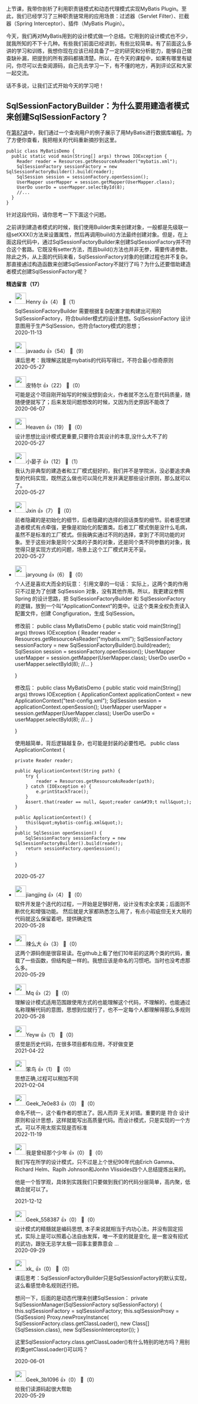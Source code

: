 上节课，我带你剖析了利用职责链模式和动态代理模式实现MyBatis Plugin。至此，我们已经学习了三种职责链常用的应用场景：过滤器（Servlet Filter）、拦截器（Spring Interceptor）、插件（MyBatis Plugin）。

今天，我们再对MyBatis用到的设计模式做一个总结。它用到的设计模式也不少，就我所知的不下十几种。有些我们前面已经讲到，有些比较简单。有了前面这么多讲的学习和训练，我想你现在应该已经具备了一定的研究和分析能力，能够自己做查缺补漏，把提到的所有源码都搞清楚。所以，在今天的课程中，如果有哪里有疑问，你尽可以去查阅源码，自己先去学习一下，有不懂的地方，再到评论区和大家一起交流。

话不多说，让我们正式开始今天的学习吧！

## SqlSessionFactoryBuilder：为什么要用建造者模式来创建SqlSessionFactory？

在[第87讲](https://time.geekbang.org/column/article/239239)中，我们通过一个查询用户的例子展示了用MyBatis进行数据库编程。为了方便你查看，我把相关的代码重新摘抄到这里。

```
public class MyBatisDemo {
  public static void main(String[] args) throws IOException {
    Reader reader = Resources.getResourceAsReader("mybatis.xml");
    SqlSessionFactory sessionFactory = new SqlSessionFactoryBuilder().build(reader);
    SqlSession session = sessionFactory.openSession();
    UserMapper userMapper = session.getMapper(UserMapper.class);
    UserDo userDo = userMapper.selectById(8);
    //...
  }
}
```

针对这段代码，请你思考一下下面这个问题。

之前讲到建造者模式的时候，我们使用Builder类来创建对象，一般都是先级联一组setXXX()方法来设置属性，然后再调用build()方法最终创建对象。但是，在上面这段代码中，通过SqlSessionFactoryBuilder来创建SqlSessionFactory并不符合这个套路。它既没有setter方法，而且build()方法也并非无参，需要传递参数。除此之外，从上面的代码来看，SqlSessionFactory对象的创建过程也并不复杂。那直接通过构造函数来创建SqlSessionFactory不就行了吗？为什么还要借助建造者模式创建SqlSessionFactory呢？
<div><strong>精选留言（17）</strong></div><ul>
<li><img src="https://static001.geekbang.org/account/avatar/00/1d/70/9f/741cd6a4.jpg" width="30px"><span>Henry</span> 👍（4） 💬（1）<div>SqlSessionFactoryBuilder 需要根据复杂配置才能构建出可用的SqlSessionFactory，符合builder模式的设计思想。SqlSessionFactory 设计意图用于生产SqlSession，也符合factory模式的思想；</div>2020-11-13</li><br/><li><img src="https://static001.geekbang.org/account/avatar/00/0f/44/47/3ddb94d0.jpg" width="30px"><span>javaadu</span> 👍（54） 💬（9）<div>课后思考：我理解这就是mybatis的代码写得烂，不符合最小惊奇原则</div>2020-05-27</li><br/><li><img src="https://static001.geekbang.org/account/avatar/00/0f/85/49/585c69c4.jpg" width="30px"><span>皮特尔</span> 👍（22） 💬（0）<div>可能是这个项目刚开始写的时候没想到会火，作者就不怎么在意代码质量，随随便便就写了；后来发现问题想改的时候，又因为历史原因不能改了</div>2020-06-07</li><br/><li><img src="https://static001.geekbang.org/account/avatar/00/19/d9/ff/b23018a6.jpg" width="30px"><span>Heaven</span> 👍（19） 💬（0）<div>设计思想比设计模式更重要,只要符合其设计的本意,没什么大不了的</div>2020-05-27</li><br/><li><img src="https://static001.geekbang.org/account/avatar/00/11/47/31/f35367c8.jpg" width="30px"><span>小晏子</span> 👍（12） 💬（1）<div>我认为非典型的建造者和工厂模式挺好的，我们并不是学院派，没必要追求典型的代码实现，既然这么做也可以简化开发并满足那些设计原则，那么就可以了。</div>2020-05-27</li><br/><li><img src="https://static001.geekbang.org/account/avatar/00/13/17/27/ec30d30a.jpg" width="30px"><span>Jxin</span> 👍（7） 💬（0）<div>前者隐藏的是初始化的细节，后者隐藏的选择的回话类型的细节。前者感觉建造者模式有点牵强，更像是初始化的配置类。后者工厂模式倒是没什么毛病，虽然不是标准的工厂模式。但我确实通过不同的选择，拿到了不同功能的对象。至于这些对象是同个父类的子类的对象，还是同个类不同参数的对象，我觉得只是实现方式的问题，场景上这个工厂模式并无不妥。</div>2020-05-27</li><br/><li><img src="https://static001.geekbang.org/account/avatar/00/10/70/9e/9337ca8e.jpg" width="30px"><span>jaryoung</span> 👍（6） 💬（0）<div>个人还是喜欢大而全的玩意：
引用文章的一句话：
实际上，这两个类的作用只不过是为了创建 SqlSession 对象，没有其他作用。所以，我更建议参照 Spring 的设计思路，把 SqlSessionFactoryBuilder 和 SqlSessionFactory 的逻辑，放到一个叫“ApplicationContext”的类中。让这个类来全权负责读入配置文件，创建 Congfiguration，生成 SqlSession。

修改前：
public class MyBatisDemo {
  public static void main(String[] args) throws IOException {
    Reader reader = Resources.getResourceAsReader(&quot;mybatis.xml&quot;);
    SqlSessionFactory sessionFactory = new SqlSessionFactoryBuilder().build(reader);
    SqlSession session = sessionFactory.openSession();
    UserMapper userMapper = session.getMapper(UserMapper.class);
    UserDo userDo = userMapper.selectById(8);
    &#47;&#47;...
  }

}

修改后：
public class MyBatisDemo {
  public static void main(String[] args) throws IOException {
    ApplicationContext applicationContext = new ApplicationContext(&quot;test-config.xml&quot;);
    SqlSession session = applicationContext.openSession();
    UserMapper userMapper = session.getMapper(UserMapper.class);
    UserDo userDo = userMapper.selectById(8);
    &#47;&#47;...
  }

}

使用越简单，背后逻辑越复杂，也可能是封装的必要性吧。
public class ApplicationContext {

    private Reader reader;

    public ApplicationContext(String path) {
        try {
            reader = Resources.getResourceAsReader(path);
        } catch (IOException e) {
            e.printStackTrace();
        }
        Assert.that(reader == null, &quot;reader can&#39;t null&quot;);
    }

    public ApplicationContext() {
        this(&quot;mybatis-config.xml&quot;);
    }
    public SqlSession openSession() {
        SqlSessionFactory sessionFactory = new SqlSessionFactoryBuilder().build(reader);
        return sessionFactory.openSession();
    }
}
</div>2020-05-27</li><br/><li><img src="http://thirdwx.qlogo.cn/mmopen/vi_32/ibcRNslcyp7dwIR3TIwvloCibMd7Ew2TB3MU0wISFXEolyuHRtfIriagm6PMX5zQHicmc78BrBcxA6vQ5qnTPCev9A/132" width="30px"><span>jiangjing</span> 👍（4） 💬（0）<div>软件开发是个迭代的过程，一开始是足够好用，设计没有求全求美；后面则不断优化和增强功能。 然后就是大家都熟悉怎么用了，有点小瑕疵但无关大局的代码就这么保留着吧，提供确定性</div>2020-05-28</li><br/><li><img src="https://static001.geekbang.org/account/avatar/00/15/50/d7/f82ed283.jpg" width="30px"><span>辣么大</span> 👍（3） 💬（0）<div>这两个源码倒是很容易读。在github上看了他们10年前的这两个类的代码，重载了一些函数，但结构是一样的。我想应该是命名的习惯吧。当时也没考虑那么多。</div>2020-05-29</li><br/><li><img src="https://static001.geekbang.org/account/avatar/00/11/fa/f7/91ac44c5.jpg" width="30px"><span>Mq</span> 👍（2） 💬（0）<div>理解设计模式适用范围跟使用方式的也能理解这个代码，不理解的，也能通过名称理解代码的意图，思想到位就行了，也不一定每个人都理解得那么多规则</div>2020-05-28</li><br/><li><img src="https://static001.geekbang.org/account/avatar/00/16/55/bc/fad0090b.jpg" width="30px"><span>Yeyw</span> 👍（1） 💬（0）<div>感觉是历史代码，在很多项目都有应用，不好做变更</div>2021-04-22</li><br/><li><img src="https://static001.geekbang.org/account/avatar/00/12/dd/60/a6a4f79a.jpg" width="30px"><span>笨鸟</span> 👍（1） 💬（0）<div>思想正确,过程可以稍加不同</div>2021-02-04</li><br/><li><img src="" width="30px"><span>Geek_7e0e83</span> 👍（0） 💬（0）<div>命名不统一，这个看作者的想法了。因人而异 无关对错。重要的是 符合 设计原则和设计思想，这样就能写出高质量代码。而设计模式，只是实现的一个方式。可以不用太抠实现是否标准</div>2022-11-19</li><br/><li><img src="https://static001.geekbang.org/account/avatar/00/0f/7d/95/dd73022c.jpg" width="30px"><span>我是曾经那个少年</span> 👍（0） 💬（0）<div>我们写在所学的设计模式，只不过是上个世纪90年代由Erich Gamma、Richard Helm、Raplh Johnson和Jonhn Vlissides四个人总结提炼出来的。

他是一个哲学观，具体到实践我们只要做到我们的代码分层简单，高内聚，低耦合就可以了。</div>2021-12-12</li><br/><li><img src="http://thirdwx.qlogo.cn/mmopen/vi_32/FqWrN8aNrlXEfo2YeDeCRuWMZ57VzsNC0aibkEIdiaNBdUVPjlBXrg9F4Eb8uMFYckuSgmXQ49vT6SHoicAjeEGdA/132" width="30px"><span>Geek_558387</span> 👍（0） 💬（0）<div>设计模式的精髓就是编码思想, 本子来说就相当于内功心法，并没有固定招式，实际上是可以照着心法自由发挥，唯一不变的就是变化, 是一套没有招式的武功，跟张无忌学太极一回事主要靠意会 ...</div>2020-09-29</li><br/><li><img src="https://static001.geekbang.org/account/avatar/00/17/1b/41/dbb7d785.jpg" width="30px"><span>xk_</span> 👍（0） 💬（0）<div>课后思考：SqlSessionFactoryBuilder只是SqlSessionFactory的默认实现，这么看感觉命名规则还行把。

想问一下，后面的是动态代理来创建SqlSession：
  private SqlSessionManager(SqlSessionFactory sqlSessionFactory) {
    this.sqlSessionFactory = sqlSessionFactory;
    this.sqlSessionProxy = (SqlSession) Proxy.newProxyInstance(
        SqlSessionFactory.class.getClassLoader(),
        new Class[]{SqlSession.class},
        new SqlSessionInterceptor());
  }

这里SqlSessionFactory.class.getClassLoader()有什么特别的地方吗？用别的类getClassLoader()可以吗？</div>2020-06-01</li><br/><li><img src="" width="30px"><span>Geek_3b1096</span> 👍（0） 💬（0）<div>给我们读源码起很大帮助</div>2020-05-29</li><br/>
</ul>
